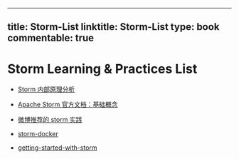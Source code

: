 
---
title: Storm-List
linktitle: Storm-List
type: book
commentable: true
---

# Storm Learning & Practices List

- [Storm 内部原理分析](http://mp.weixin.qq.com/s?__biz=MzAwNjQwNzU2NQ==&mid=402753092&idx=1&sn=a6a1190241481357a3adc29f1733b550&scene=23&srcid=0417uaylfxnig869nCTaCkMs#rd)

- [Apache Storm 官方文档：基础概念](http://ifeve.com/storm-concepts/comment-page-1/#comment-26721)

- [微博推荐的 storm 实践](http://mp.weixin.qq.com/s?__biz=MzAwOTcwOTI4Ng==&mid=400324669&idx=1&sn=8ad2aefc75a09d9060e7ed985afb0fe1&scene=0#wechat_redirect)

- [storm-docker](https://github.com/wurstmeister/storm-docker)

- [getting-started-with-storm](http://ifeve.com/getting-started-with-storm-2/)

    
